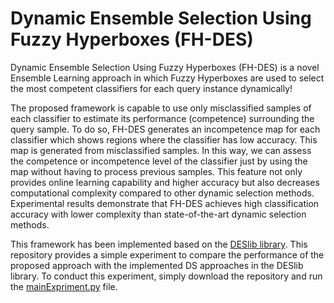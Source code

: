 # Dynamic Ensemble Selection Using Fuzzy Hyperboxes (FH-DES)
Dynamic Ensemble Selection Using Fuzzy Hyperboxes (FH-DES) is a novel Ensemble Learning approach in which Fuzzy Hyperboxes are used to select the most competent classifiers for each query instance dynamically! 

The proposed framework is capable to use only misclassified samples of each classifier to estimate its performance (competence) surrounding the query sample. To do so, FH-DES generates an incompetence map for each classifier which shows regions where the classifier has low accuracy. This map is generated from misclassified samples. In this way, we can assess the competence or incompetence level of the classifier just by using the map without having to process previous samples. This feature not only provides online learning capability and higher accuracy but also decreases computational complexity compared to other dynamic selection methods. Experimental results demonstrate that FH-DES achieves high classification accuracy with lower complexity than state-of-the-art dynamic selection methods.

This framework has been implemented based on the [DESlib library](https://github.com/scikit-learn-contrib/DESlib). This repository provides a simple experiment to compare the performance of the proposed approach with the implemented DS approaches in the DESlib library. To conduct this experiment, simply download the repository and run the [mainExpriment.py](https://github.com/redavtalab/FH-DES/blob/main/mainExperiment.py) file.     
